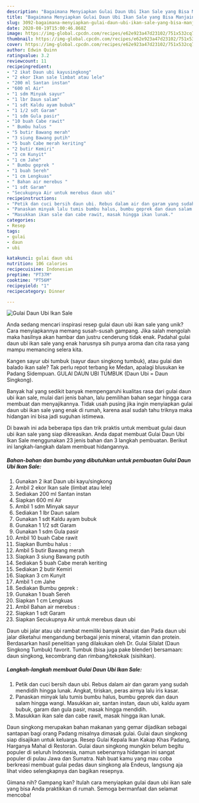 ```yaml
---
description: "Bagaimana Menyiapkan Gulai Daun Ubi Ikan Sale yang Bisa Manjain Lidah"
title: "Bagaimana Menyiapkan Gulai Daun Ubi Ikan Sale yang Bisa Manjain Lidah"
slug: 3092-bagaimana-menyiapkan-gulai-daun-ubi-ikan-sale-yang-bisa-manjain-lidah
date: 2020-08-19T15:00:46.868Z
image: https://img-global.cpcdn.com/recipes/e62e923a47d23102/751x532cq70/gulai-daun-ubi-ikan-sale-foto-resep-utama.jpg
thumbnail: https://img-global.cpcdn.com/recipes/e62e923a47d23102/751x532cq70/gulai-daun-ubi-ikan-sale-foto-resep-utama.jpg
cover: https://img-global.cpcdn.com/recipes/e62e923a47d23102/751x532cq70/gulai-daun-ubi-ikan-sale-foto-resep-utama.jpg
author: Edwin Quinn
ratingvalue: 3.2
reviewcount: 11
recipeingredient:
- "2 ikat Daun ubi kayusingkong"
- "2 ekor Ikan sale limbat atau lele"
- "200 ml Santan instan"
- "600 ml Air"
- "1 sdm Minyak sayur"
- "1 lbr Daun salam"
- "1 sdt Kaldu ayam bubuk"
- "1 1/2 sdt Garam"
- "1 sdm Gula pasir"
- "10 buah Cabe rawit"
- " Bumbu halus "
- "5 butir Bawang merah"
- "3 siung Bawang putih"
- "5 buah Cabe merah keriting"
- "2 butir Kemiri"
- "3 cm Kunyit"
- "1 cm Jahe"
- " Bumbu geprek "
- "1 buah Sereh"
- "1 cm Lengkuas"
- " Bahan air merebus "
- "1 sdt Garam"
- "Secukupnya Air untuk merebus daun ubi"
recipeinstructions:
- "Petik dan cuci bersih daun ubi. Rebus dalam air dan garam yang sudah mendidih hingga lunak. Angkat, tiriskan, peras airnya lalu iris kasar."
- "Panaskan minyak lalu tumis bumbu halus, bumbu geprek dan daun salam hingga wangi. Masukkan air, santan instan, daun ubi, kaldu ayam bubuk, garam dan gula pasir, masak hingga mendidih."
- "Masukkan ikan sale dan cabe rawit, masak hingga ikan lunak."
categories:
- Resep
tags:
- gulai
- daun
- ubi

katakunci: gulai daun ubi 
nutrition: 106 calories
recipecuisine: Indonesian
preptime: "PT37M"
cooktime: "PT56M"
recipeyield: "1"
recipecategory: Dinner

---
```



![Gulai Daun Ubi Ikan Sale](https://img-global.cpcdn.com/recipes/e62e923a47d23102/751x532cq70/gulai-daun-ubi-ikan-sale-foto-resep-utama.jpg)

Anda sedang mencari inspirasi resep gulai daun ubi ikan sale yang unik? Cara menyiapkannya memang susah-susah gampang. Jika salah mengolah maka hasilnya akan hambar dan justru cenderung tidak enak. Padahal gulai daun ubi ikan sale yang enak harusnya sih punya aroma dan cita rasa yang mampu memancing selera kita.

Kangen sayur ubi tumbuk (sayur daun singkong tumbuk), atau gulai dan balado ikan sale? Tak perlu repot terbang ke Medan, apalagi blusukan ke Padang Sidempuan. GULAI DAUN UBI TUMBUK (Daun Ubi = Daun Singkong).

Banyak hal yang sedikit banyak mempengaruhi kualitas rasa dari gulai daun ubi ikan sale, mulai dari jenis bahan, lalu pemilihan bahan segar hingga cara membuat dan menyajikannya. Tidak usah pusing jika ingin menyiapkan gulai daun ubi ikan sale yang enak di rumah, karena asal sudah tahu triknya maka hidangan ini bisa jadi suguhan istimewa.


Di bawah ini ada beberapa tips dan trik praktis untuk membuat gulai daun ubi ikan sale yang siap dikreasikan. Anda dapat membuat Gulai Daun Ubi Ikan Sale menggunakan 23 jenis bahan dan 3 langkah pembuatan. Berikut ini langkah-langkah dalam membuat hidangannya.

<!--inarticleads1-->

##### Bahan-bahan dan bumbu yang dibutuhkan untuk pembuatan Gulai Daun Ubi Ikan Sale:

1. Gunakan 2 ikat Daun ubi kayu/singkong
1. Ambil 2 ekor Ikan sale (limbat atau lele)
1. Sediakan 200 ml Santan instan
1. Siapkan 600 ml Air
1. Ambil 1 sdm Minyak sayur
1. Sediakan 1 lbr Daun salam
1. Gunakan 1 sdt Kaldu ayam bubuk
1. Gunakan 1 1/2 sdt Garam
1. Gunakan 1 sdm Gula pasir
1. Ambil 10 buah Cabe rawit
1. Siapkan  Bumbu halus :
1. Ambil 5 butir Bawang merah
1. Siapkan 3 siung Bawang putih
1. Sediakan 5 buah Cabe merah keriting
1. Sediakan 2 butir Kemiri
1. Siapkan 3 cm Kunyit
1. Ambil 1 cm Jahe
1. Sediakan  Bumbu geprek :
1. Gunakan 1 buah Sereh
1. Siapkan 1 cm Lengkuas
1. Ambil  Bahan air merebus :
1. Siapkan 1 sdt Garam
1. Siapkan Secukupnya Air untuk merebus daun ubi


Daun ubi jalar atau ubi rambat memiliki banyak khasiat dan Pada daun ubi jalar diketahui mengandung berbagai jenis mineral, vitamin dan protein. Berdasarkan hasil penelitian yang dilakukan oleh Dr. Gulai Silalat (Daun Singkong Tumbuk) favorit. Tumbuk (bisa juga pake blender) bersamaan: daun singkong, kecombrang dan rimbang/tekokak (sisihkan). 

<!--inarticleads2-->

##### Langkah-langkah membuat Gulai Daun Ubi Ikan Sale:

1. Petik dan cuci bersih daun ubi. Rebus dalam air dan garam yang sudah mendidih hingga lunak. Angkat, tiriskan, peras airnya lalu iris kasar.
1. Panaskan minyak lalu tumis bumbu halus, bumbu geprek dan daun salam hingga wangi. Masukkan air, santan instan, daun ubi, kaldu ayam bubuk, garam dan gula pasir, masak hingga mendidih.
1. Masukkan ikan sale dan cabe rawit, masak hingga ikan lunak.


Daun singkong merupakan bahan makanan yang gemar dijadikan sebagai santapan bagi orang Padang misalnya dimasak gulai. Gulai daun singkong siap disajikan untuk keluarga. Resep Gulai Kepala Ikan Kakap Khas Padang, Harganya Mahal di Restoran. Gulai daun singkong mungkin belum begitu populer di seluruh Indonesia, namun sebenarnya hidangan ini sangat populer di pulau Jawa dan Sumatra. Nah buat kamu yang mau coba berkreasi membuat gulai pedas daun singkong ala Endeus, langsung aja lihat video selengkapnya dan bagikan resepnya. 

Gimana nih? Gampang kan? Itulah cara menyiapkan gulai daun ubi ikan sale yang bisa Anda praktikkan di rumah. Semoga bermanfaat dan selamat mencoba!
